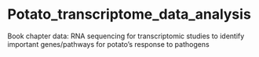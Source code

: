 # Potato_transcriptome_data_analysis
Book chapter data: RNA sequencing for transcriptomic studies to identify important genes/pathways for potato’s response to pathogens
